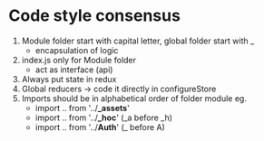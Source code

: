 # Code style consensus

1. Module folder start with capital letter, global folder start with _
    - encapsulation of logic
1. index.js only for Module folder
    - act as interface (api)
1. Always put state in redux
1. Global reducers -> code it directly in configureStore
1. Imports should be in alphabetical order of folder module eg.
    - import .. from '../**_assets**'
    - import .. from '../**_hoc**' (_a before _h)
    - import .. from '../**Auth**' (_ before A)